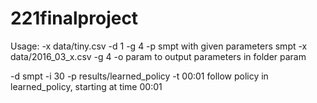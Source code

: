 # 221finalproject

Usage:
-x data/tiny.csv -d 1 -g 4 -p smpt    with given parameters smpt
-x data/2016_03_x.csv -g 4 -o param   to output parameters in folder param

-d smpt -i 30 -p results/learned_policy -t 00:01   follow policy in learned_policy, starting at time 00:01
